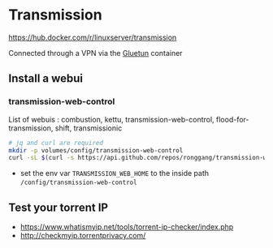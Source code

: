 # Transmission

<https://hub.docker.com/r/linuxserver/transmission>

Connected through a VPN via the [Gluetun](https://github.com/qdm12/gluetun-wiki/blob/main/setup/connect-a-container-to-gluetun.md) container

## Install a webui

### transmission-web-control

List of webuis : combustion, kettu, transmission-web-control, flood-for-transmission, shift, transmissionic

```bash
# jq and curl are required
mkdir -p volumes/config/transmission-web-control
curl -sL $(curl -s https://api.github.com/repos/ronggang/transmission-web-control/releases/latest | jq --raw-output '.tarball_url') | tar -C ./volumes/config/transmission-web-control --strip-components=2 -xz
```

- set the env var `TRANSMISSION_WEB_HOME` to the inside path `/config/transmission-web-control`

## Test your torrent IP

- <https://www.whatismyip.net/tools/torrent-ip-checker/index.php>
- <http://checkmyip.torrentprivacy.com/>
